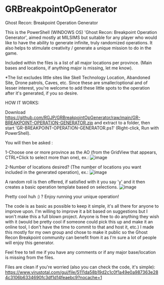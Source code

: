 # GRBreakpointOpGenerator
Ghost Recon: Breakpoint Operation Generator

This is the PowerShell (WINDOWS OS) 'Ghost Recon: Breakpoint Operation Generator', aimed mostly at MILSIMS but suitable for any player who would like to have the ability to generate infinite, truly randomized operations. It also helps to stimulate creativity / generate a unique mission to do in the game.

Included within the files is a list of all major locations per province. (Main bases and locations, if anything major is missing, let me know).

*The list excludes little sites like Skell Technology Location, Abandoned Site, Drone patrols, Caves, etc.
Since these are smaller/optional and of lesser interest, you're welcome to add these little spots to the operation after it's generated, if you so desire.

HOW IT WORKS:

Download https://github.com/RGJP/GRBreakpointOpGenerator/raw/main/GR-BREAKPOINT-OPERATION-GENERATOR.zip and extract to a folder, then start 'GR-BREAKPOINT-OPERATION-GENERATOR.ps1' (Right-click, Run with PowerShell).

You will then be asked :

1-Choose one or more province as the AO (from the GridView that appears, CTRL+Click to select more than one), ex.:
![image](https://user-images.githubusercontent.com/115826702/200396127-6b1ace23-0317-4315-934d-48782273d126.png)

2-Number of locations desired? (The number of locations you want included in the generated operation), ex.:
![image](https://user-images.githubusercontent.com/115826702/200396216-d3597015-7d06-442d-8095-303170b41923.png)

A random roll is then offered, if satisfied with it you say 'y' and it then creates a basic operation template based on selections.
![image](https://user-images.githubusercontent.com/115826702/200396284-18a50a5f-878b-472a-95db-b60d8fe1fe4c.png)

Pretty cool huh :) ? Enjoy running your unique operation! 

The code is as basic as possible to keep it simple, it's all there for anyone to improve upon. I'm willing to improve it a bit based on suggestions but I won't make this a full blown project. Anyone is free to do anything they wish with it (would be pretty cool if someone could pick this up and make it an online tool, I don't have the time to commit to that and host it, etc.) I made this mostly for my own group and chose to make it public so the Ghost Recon Breakpoint community can benefit from it as I'm sure a lot of people will enjoy this generator.

Feel free to tell me if you have any comments or if any major base/location is missing from the files.

Files are clean if you're worried (also you can check the code, it's simple): https://www.virustotal.com/gui/file/5111da58b19d2c1c0f1a49e0a987363e284c3106b6334690fc3df1d14feaebc9?nocache=1
